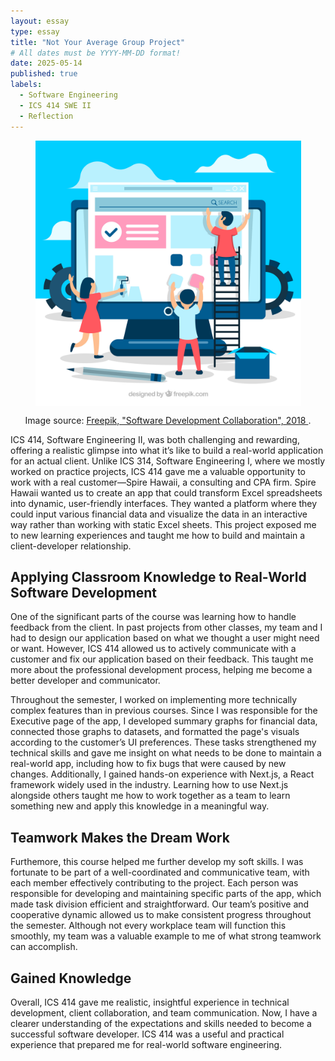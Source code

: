 ```yaml
---
layout: essay
type: essay
title: "Not Your Average Group Project"
# All dates must be YYYY-MM-DD format!
date: 2025-05-14
published: true
labels:
  - Software Engineering
  - ICS 414 SWE II 
  - Reflection
---
```


<p align="center">
    <img width="425px" align="center" src="../img/essays/collaboration-ics414.jpg">
</p>
<p align="center">
  Image source: 
  <a href="https://www.freepik.com/free-vector/web-design-concept-with-flat-style_2488324.htm" target="_blank" rel="noopener">
    Freepik, "Software Development Collaboration", 2018
  </a>.
</p>


ICS 414, Software Engineering II, was both challenging and rewarding, offering a realistic glimpse into what it’s like to build a real-world application for an actual client. Unlike ICS 314, Software Engineering I, where we mostly worked on practice projects, ICS 414 gave me a valuable opportunity to work with a real customer—Spire Hawaii, a consulting and CPA firm. Spire Hawaii wanted us to create an app that could transform Excel spreadsheets into dynamic, user-friendly interfaces. They wanted a platform where they could input various financial data and visualize the data in an interactive way rather than working with static Excel sheets. This project exposed me to new learning experiences and taught me how to build and maintain a client-developer relationship.

## Applying Classroom Knowledge to Real-World Software Development

One of the significant parts of the course was learning how to handle feedback from the client. In past projects from other classes, my team and I had to design our application based on what we thought a user might need or want. However, ICS 414 allowed us to actively communicate with a customer and fix our application based on their feedback. This taught me more about the professional development process, helping me become a better developer and communicator.

Throughout the semester, I worked on implementing more technically complex features than in previous courses. Since I was responsible for the Executive page of the app, I developed summary graphs for financial data, connected those graphs to datasets, and formatted the page's visuals according to the customer’s UI preferences. These tasks strengthened my technical skills and gave me insight on what needs to be done to maintain a real-world app, including how to fix bugs that were caused by new changes. Additionally, I gained hands-on experience with Next.js, a React framework widely used in the industry. Learning how to use Next.js alongside others taught me how to work together as a team to learn something new and apply this knowledge in a meaningful way.

## Teamwork Makes the Dream Work 

Furthemore, this course helped me further develop my soft skills. I was fortunate to be part of a well-coordinated and communicative team, with each member effectively contributing to the project. Each person was responsible for developing and maintaining specific parts of the app, which made task division efficient and straightforward. Our team’s positive and cooperative dynamic allowed us to make consistent progress throughout the semester. Although not every workplace team will function this smoothly, my team was a valuable example to me of what strong teamwork can accomplish.

## Gained Knowledge

Overall, ICS 414 gave me realistic, insightful experience in technical development, client collaboration, and team communication. Now, I have a clearer understanding of the expectations and skills needed to become a successful software developer. ICS 414 was a useful and practical experience that prepared me for real-world software engineering.
